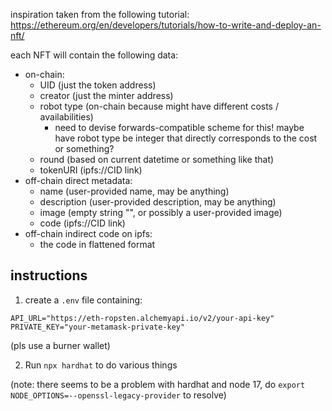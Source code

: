 inspiration taken from the following tutorial: https://ethereum.org/en/developers/tutorials/how-to-write-and-deploy-an-nft/

each NFT will contain the following data:

- on-chain:
  - UID (just the token address)
  - creator (just the minter address)
  - robot type (on-chain because might have different costs / availabilities)
    - need to devise forwards-compatible scheme for this! maybe have robot type be integer that directly corresponds to the cost or something?
  - round (based on current datetime or something like that)
  - tokenURI (ipfs://CID link)
- off-chain direct metadata:
  - name (user-provided name, may be anything)
  - description (user-provided description, may be anything)
  - image (empty string "", or possibly a user-provided image)
  - code (ipfs://CID link)
- off-chain indirect code on ipfs:
  - the code in flattened format

## instructions

1. create a `.env` file containing: 

```
API_URL="https://eth-ropsten.alchemyapi.io/v2/your-api-key"
PRIVATE_KEY="your-metamask-private-key"
```

(pls use a burner wallet)

2. Run `npx hardhat` to do various things

(note: there seems to be a problem with hardhat and node 17, do `export NODE_OPTIONS=--openssl-legacy-provider` to resolve)